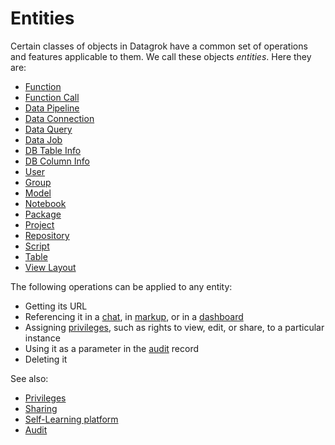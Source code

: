 <!-- TITLE: Entities -->
<!-- SUBTITLE: -->

# Entities

Certain classes of objects in Datagrok have a common set of operations and features applicable to
them. We call these objects _entities_. Here they are:

  * [Function](functions/function.md)
  * [Function Call](functions/function-call.md)
  * [Data Pipeline](../access/data-pipeline.md)
  * [Data Connection](../access/data-connection.md)
  * [Data Query](../access/data-query.md)
  * [Data Job](../access/data-job.md)
  * [DB Table Info](../access/db-table-info.md)
  * [DB Column Info](../access/db-column-info.md)
  * [User](../govern/user.md)
  * [Group](../govern/group.md)
  * [Model](../learn/predictive-modeling.md)
  * [Notebook](../compute/jupyter-notebook.md)
  * [Package](../develop/develop.md#packages)
  * [Project](project.md)
  * [Repository](../access/connectors/git.md)
  * [Script](../compute/scripting.md)
  * [Table](table.md)
  * [View Layout](../visualize/view-layout.md)

The following operations can be applied to any entity:

  * Getting its URL
  * Referencing it in a [chat](../collaborate/chat.md), in [markup](markup.md), or in a [dashboard](dashboard.md)
  * Assigning [privileges](../govern/authorization.md), such as rights to view, edit, or share, to a particular instance
  * Using it as a parameter in the [audit](../govern/audit.md) record
  * Deleting it

See also:

  * [Privileges](../govern/authorization.md)
  * [Sharing](../collaborate/sharing.md)
  * [Self-Learning platform](../learn/self-learning-platform.md)
  * [Audit](../govern/audit.md)
